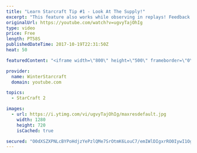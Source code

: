 ```yaml
---
title: "Learn Starcraft Tip #1 - Look At The Supply!"
excerpt: "This feature also works while observing in replays! Feedback and tip suggestions are appreciated :)"
originalUrl: https://youtube.com/watch?v=ugvyTajOhIg
type: video
price: Free
length: PT58S
publishedDateTime: 2017-10-19T22:31:50Z
heat: 50

featuredContent: "<iframe width=\"800\" height=\"500\" frameborder=\"0\" src=\"https://www.youtube.com/embed/ugvyTajOhIg\" allow=\"accelerometer; autoplay; encrypted-media; gyroscope; picture-in-picture\" allowfullscreen></iframe>"

provider:
  name: WinterStarcraft
  domain: youtube.com

topics:
  - StarCraft 2

images:
  - url: https://i.ytimg.com/vi/ugvyTajOhIg/maxresdefault.jpg
    width: 1280
    height: 720
    isCached: true

secured: "O0dXSZXPNLcBYPoHdjzYePzlQMe7SrOtmK6LouC7/emIWlDIgxrRO0IywI1OgPsmEyia4wmaOEQudDwXZRcOIKZwDJaJaiTGYBaX1dm/oFZ4J+9F31RFOpmv7MP4r7Yg87Of0bVvCcra0GnJV74k9Td6szV+WORSTx0++MiemTee8MNW04oUFrtxCx4/BURW+NbLaZvK/M1jA6yRy+vS44XZQtzOe8R6fae8wLUutkPAbb4MO6u6VoUrxbEuX8wXvRrG+n4K6DS/UH3ky6KtmZM/JkPEB5VcIyEcF25XYMjrf2+IGuBMlb/0TuJyLXh6irBUixelgkt3Fpye7XoBLabboNdv0WrKlq3K6dAHbym0l+yHJRE7MY7nAlzKk8rYsB8h/gF/nf809R0pJOV8W9i+KRUhcHVH2obp+2Fgsqg=;/AnsjDRrir2LIaPCoKxjxw=="
---
```


